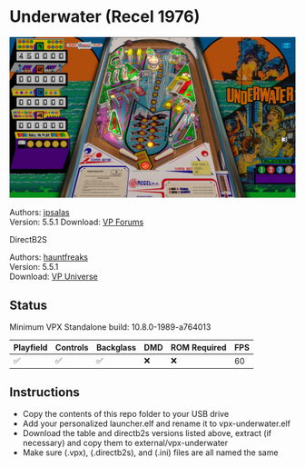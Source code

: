 # Underwater (Recel 1976)

![Table Preview](../../images/vpx-underwater.jpg)

Authors: [jpsalas](https://www.vpforums.org/index.php?showuser=277)  
Version: 5.5.1
Download: [VP Forums](https://www.vpforums.org/index.php?app=downloads&showfile=16114)

DirectB2S

Authors: [hauntfreaks](https://vpuniverse.com/profile/5216-hauntfreaks/)  
Version: 5.5.1  
Download: [VP Universe](https://www.vpforums.org/index.php?app=downloads&showfile=16114)

## Status 

Minimum VPX Standalone build: 10.8.0-1989-a764013

| Playfield | Controls | Backglass | DMD | ROM Required | FPS | 
|-----------|----------|-----------|-----|--------------|-----|
| :white_check_mark: | :white_check_mark: | :white_check_mark: | :x: | :x: | 60 |

## Instructions

- Copy the contents of this repo folder to your USB drive
- Add your personalized launcher.elf and rename it to vpx-underwater.elf
- Download the table and directb2s versions listed above, extract (if necessary) and copy them to external/vpx-underwater
- Make sure (.vpx), (.directb2s), and (.ini) files are all named the same

